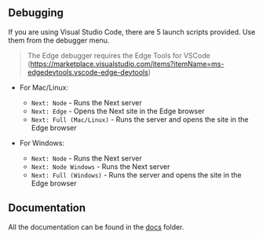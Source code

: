 ## Debugging

If you are using Visual Studio Code, there are 5 launch scripts provided. Use them from the debugger menu.

> The Edge debugger requires the Edge Tools for VSCode (https://marketplace.visualstudio.com/items?itemName=ms-edgedevtools.vscode-edge-devtools)

-   For Mac/Linux:

    -   `Next: Node` - Runs the Next server
    -   `Next: Edge` - Opens the Next site in the Edge browser
    -   `Next: Full (Mac/Linux)` - Runs the server and opens the site in the Edge browser

-   For Windows:

    -   `Next: Node` - Runs the Next server
    -   `Next: Node Windows` - Runs the Next server
    -   `Next: Full (Windows)` - Runs the server and opens the site in the Edge browser

## Documentation

All the documentation can be found in the [docs](docs/) folder.
